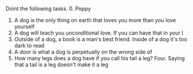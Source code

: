 Doint the following tasks.
0. Poppy
1. A dog is the only thing on earth that loves you more than you love yourself
2. A dog will teach you unconditional love. If you can have that in your l
3. Outside of a dog, a book is a man's best friend. Inside of a dog it's too dark to read
4. A door is what a dog is perpetually on the wrong side of
5. How many legs does a dog have if you call his tail a leg? Four. Saying that a tail is a leg doesn't make it a leg

